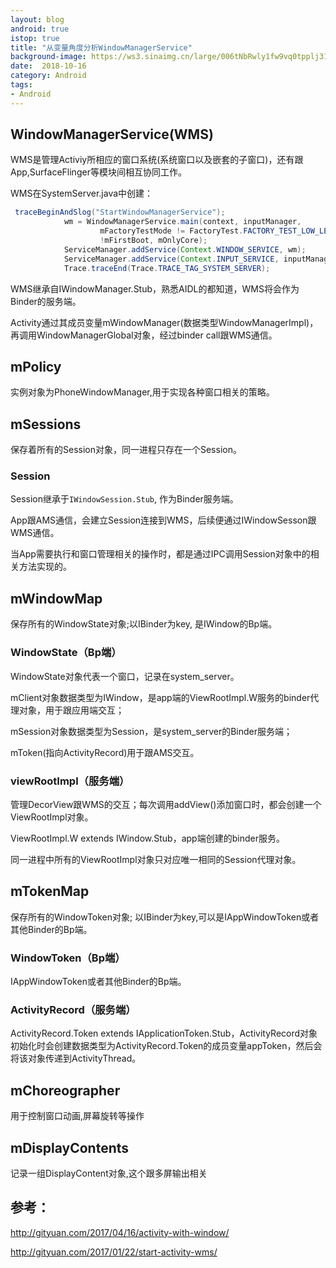 ```yaml
---
layout: blog 
android: true 
istop: true
title: "从变量角度分析WindowManagerService" 
background-image: https://ws3.sinaimg.cn/large/006tNbRwly1fw9vq0tpplj31kw11xhdx.jpg
date:  2018-10-16
category: Android
tags: 
- Android
---
```


## WindowManagerService(WMS)

WMS是管理Activiy所相应的窗口系统(系统窗口以及嵌套的子窗口)，还有跟App,SurfaceFlinger等模块间相互协同工作。

WMS在SystemServer.java中创建：

```java
 traceBeginAndSlog("StartWindowManagerService");
            wm = WindowManagerService.main(context, inputManager,
                    mFactoryTestMode != FactoryTest.FACTORY_TEST_LOW_LEVEL,
                    !mFirstBoot, mOnlyCore);
            ServiceManager.addService(Context.WINDOW_SERVICE, wm);
            ServiceManager.addService(Context.INPUT_SERVICE, inputManager);
            Trace.traceEnd(Trace.TRACE_TAG_SYSTEM_SERVER);
```

WMS继承自IWindowManager.Stub，熟悉AIDL的都知道，WMS将会作为Binder的服务端。

Activity通过其成员变量mWindowManager(数据类型WindowManagerImpl)，再调用WindowManagerGlobal对象，经过binder call跟WMS通信。

## mPolicy

实例对象为PhoneWindowManager,用于实现各种窗口相关的策略。

## mSessions

保存着所有的Session对象，同一进程只存在一个Session。

### Session

Session继承于`IWindowSession.Stub`, 作为Binder服务端。

App跟AMS通信，会建立Session连接到WMS，后续便通过IWindowSesson跟WMS通信。

当App需要执行和窗口管理相关的操作时，都是通过IPC调用Session对象中的相关方法实现的。

## mWindowMap

保存所有的WindowState对象;以IBinder为key, 是IWindow的Bp端。

### WindowState（Bp端）

WindowState对象代表一个窗口，记录在system_server。

mClient对象数据类型为IWindow，是app端的ViewRootImpl.W服务的binder代理对象，用于跟应用端交互；

mSession对象数据类型为Session，是system_server的Binder服务端；

mToken(指向ActivityRecord)用于跟AMS交互。

### viewRootImpl（服务端）

管理DecorView跟WMS的交互；每次调用addView()添加窗口时，都会创建一个ViewRootImpl对象。

ViewRootImpl.W extends IWindow.Stub，app端创建的binder服务。

同一进程中所有的ViewRootImpl对象只对应唯一相同的Session代理对象。

## mTokenMap

保存所有的WindowToken对象; 以IBinder为key,可以是IAppWindowToken或者其他Binder的Bp端。

### WindowToken（Bp端）

IAppWindowToken或者其他Binder的Bp端。

### ActivityRecord（服务端）

ActivityRecord.Token extends IApplicationToken.Stub，ActivityRecord对象初始化时会创建数据类型为ActivityRecord.Token的成员变量appToken，然后会将该对象传递到ActivityThread。

## mChoreographer

用于控制窗口动画,屏幕旋转等操作

## mDisplayContents

记录一组DisplayContent对象,这个跟多屏输出相关

## 参考：

http://gityuan.com/2017/04/16/activity-with-window/

http://gityuan.com/2017/01/22/start-activity-wms/



